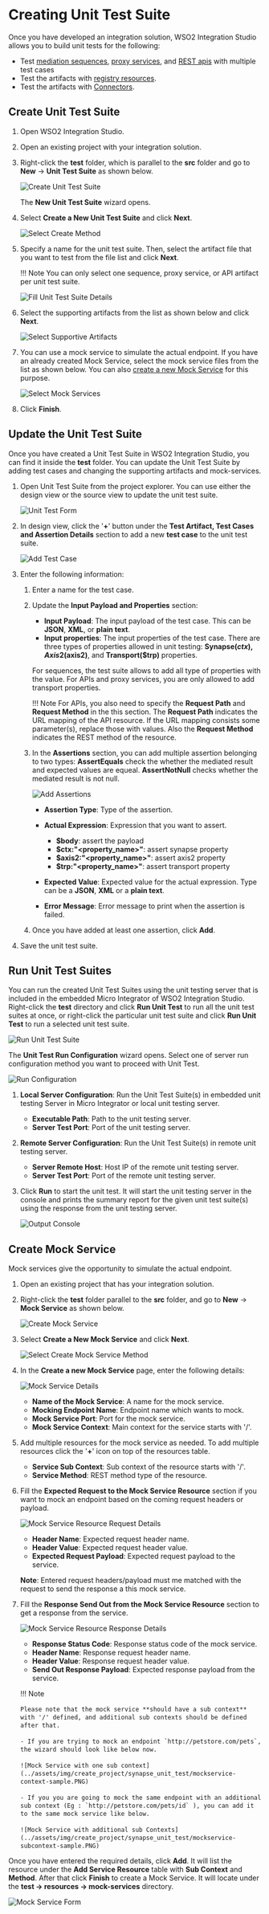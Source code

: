 # Creating Unit Test Suite

Once you have developed an integration solution, WSO2 Integration Studio allows you to build unit tests for the following:

- Test [mediation sequences](../../develop/creating-artifacts/creating-reusable-sequences), [proxy services](../../develop/creating-artifacts/creating-a-proxy-service), and [REST apis](../../develop/creating-artifacts/creating-an-api) with multiple test cases
- Test the artifacts with [registry resources](../../develop/creating-artifacts/creating-registry-resources).
- Test the artifacts with [Connectors](../../develop/creating-artifacts/adding-connectors).

## Create Unit Test Suite

1.  Open WSO2 Integration Studio.
2.  Open an existing project with your integration solution.
3.  Right-click the **test** folder, which is parallel to the **src** folder and go to **New** -> **Unit Test Suite** as shown below.

    ![Create Unit Test Suite](../assets/img/create_project/synapse_unit_test/create-test-suite.png)

    The **New Unit Test Suite** wizard opens.
    
4.  Select **Create a New Unit Test Suite** and click **Next**.

    ![Select Create Method](../assets/img/create_project/synapse_unit_test/select-create-method.png)
    
5.  Specify a name for the unit test suite. Then, select the artifact file that you want to test from the file list and click **Next**. 

    !!! Note 
        You can only select one sequence, proxy service, or API artifact per unit test suite.

    ![Fill Unit Test Suite Details](../assets/img/create_project/synapse_unit_test/select-main-artifact.png)
    
6.  Select the supporting artifacts from the list as shown below and click **Next**.

    ![Select Supportive Artifacts](../assets/img/create_project/synapse_unit_test/select-supportives.png)
    
7.  You can use a mock service to simulate the actual endpoint. If you have an already created Mock Service, select the mock service files from the list as shown below. You can also [create a new Mock Service](#create-mock-service) for this purpose.

    ![Select Mock Services](../assets/img/create_project/synapse_unit_test/select-mock-services.png)

8. Click **Finish**.

## Update the Unit Test Suite

Once you have created a Unit Test Suite in WSO2 Integration Studio, you can find it inside the <b>test</b> folder. You can update the Unit Test Suite by adding test cases and changing the supporting artifacts and mock-services. 

1.  Open Unit Test Suite from the project explorer. You can use either the design view or the source view to update the unit test suite.

    ![Unit Test Form](../assets/img/create_project/synapse_unit_test/unit-test-form.png)
    
2.  In design view, click the '<b>+</b>' button under the **Test Artifact, Test Cases and Assertion Details** section to add a new **test case** to the unit test suite. 

    ![Add Test Case](../assets/img/create_project/synapse_unit_test/add-test-case.png)
    
3.  Enter the following information:
    
    1.  Enter a name for the test case.
    2.  Update the **Input Payload and Properties** section:

        -  **Input Payload**: The input payload of the test case. This can be **JSON**, **XML**, or **plain text**.
        -  **Input properties**: The input properties of the test case. There are three types of properties allowed in unit testing: **Synapse($ctx), Axis2($axis2)**, and **Transport($trp)** properties. 
        
        For sequences, the test suite allows to add all type of properties with the value. For APIs and proxy services, you are only allowed to add transport properties. 
        
        !!! Note
            For APIs, you also need to specify the **Request Path** and **Request Method** in the this section. The **Request Path** indicates the URL mapping of the API resource. If the URL mapping consists some parameter(s), replace those with values. Also the **Request Method** indicates the REST method of the resource.   
    
    3.  In the **Assertions** section, you can add multiple assertion belonging to two types: **AssertEquals** check the whether the mediated result and expected values are equeal. **AssertNotNull** checks whether the mediated result is not null.
    
        ![Add Assertions](../assets/img/create_project/synapse_unit_test/add-assertion.png)
    
        -   **Assertion Type**: Type of the assertion.
        -   **Actual Expression**: Expression that you want to assert.
            -   **$body**: assert the payload<br/>
            -   **$ctx:"<property_name>"**: assert synapse property
            -   **$axis2:"<property_name>"**: assert axis2 property
            -   **$trp:"<property_name>"**: assert transport property
                
        -   **Expected Value**: Expected value for the actual expression. Type can be a **JSON**, **XML** or a **plain text**.  
        -   **Error Message**: Error message to print when the assertion is failed.
    4.  Once you have added at least one assertion, click **Add**. 
4.  Save the unit test suite.
    
## Run Unit Test Suites

You can run the created Unit Test Suites using the unit testing server that is included in the embedded Micro Integrator of WSO2 Integration Studio. Right-click the **test** directory and click **Run Unit Test** to run all the unit test suites at once, or right-click the particular unit test suite and click **Run Unit Test** to run a selected unit test suite.

![Run Unit Test Suite](../assets/img/create_project/synapse_unit_test/run-test.png)

The **Unit Test Run Configuration** wizard opens. Select one of server run configuration method you want to proceed with Unit Test.

![Run Configuration](../assets/img/create_project/synapse_unit_test/run-configuration.png)

1.  **Local Server Configuration**: Run the Unit Test Suite(s) in embedded unit testing Server in Micro Integrator or local unit testing server.
    -   **Executable Path**: Path to the unit testing server.
    -   **Server Test Port**: Port of the unit testing server.
    
2.  **Remote Server Configuration**: Run the Unit Test Suite(s) in remote unit testing server.
    -   **Server Remote Host**: Host IP of the remote unit testing server.
    -   **Server Test Port**: Port of the remote unit testing server.
    
3. Click **Run** to start the unit test. It will start the unit testing server in the console and prints the summary report for the given unit test suite(s) using the response from the unit testing server.

    ![Output Console](../assets/img/create_project/synapse_unit_test/console-log.png)    

## Create Mock Service

Mock services give the opportunity to simulate the actual endpoint.

1.  Open an existing project that has your integration solution.
2.  Right-click the **test** folder parallel to the **src** folder, and go to **New** -> **Mock Service** as shown below. 

    ![Create Mock Service](../assets/img/create_project/synapse_unit_test/create-mock.png) 
    
3.  Select **Create a New Mock Service** and click **Next**.

    ![Select Create Mock Service Method](../assets/img/create_project/synapse_unit_test/select-mock-method.png) 
    
4.  In the **Create a new Mock Service** page, enter the following details:
    
    ![Mock Service Details](../assets/img/create_project/synapse_unit_test/mock-details.png) 
    
    -   **Name of the Mock Service**: A name for the mock service.
    -   **Mocking Endpoint Name**: Endpoint name which wants to mock.
    -   **Mock Service Port**: Port for the mock service.
    -   **Mock Service Context**: Main context for the service starts with '/'.

5.  Add multiple resources for the mock service as needed. To add multiple resources click the '<b>+</b>' icon on top of the resources table.   

    -   **Service Sub Context**: Sub context of the resource starts with '/'.
    -   **Service Method**: REST method type of the resource.
    
6.  Fill the **Expected Request to the Mock Service Resource** section if you want to mock an endpoint based on the coming request headers or payload.
    
    ![Mock Service Resource Request Details](../assets/img/create_project/synapse_unit_test/resource-request.png) 
    
    -   **Header Name**: Expected request header name.
    -   **Header Value**: Expected request header value.
    -   **Expected Request Payload**: Expected request payload to the service.
    
    **Note**: Entered request headers/payload must me matched with the request to send the response a this mock service.
    
7.  Fill the **Response Send Out from the Mock Service Resource** section to get a response from the service.

    ![Mock Service Resource Response Details](../assets/img/create_project/synapse_unit_test/resource-response.png) 
    
    -   **Response Status Code**: Response status code of the mock service.
    -   **Header Name**: Response request header name.
    -   **Header Value**: Response request header value.
    -   **Send Out Response Payload**: Expected response payload from the service.   
  
    !!! Note 
        
        Please note that the mock service **should have a sub context** with '/' defined, and additional sub contexts should be defined after that.
        
        - If you are trying to mock an endpoint `http://petstore.com/pets`, the wizard should look like below now.
        
        ![Mock Service with one sub context](../assets/img/create_project/synapse_unit_test/mockservice-context-sample.PNG) 
        
        - If you you are going to mock the same endpoint with an additional sub context (Eg : `http://petstore.com/pets/id` ), you can add it to the same mock service like below. 
        
        ![Mock Service with additional sub Contexts](../assets/img/create_project/synapse_unit_test/mockservice-subcontext-sample.PNG) 

Once you have entered the required details, click **Add**. It will list the resource under the **Add Service Resource** table with **Sub Context** and **Method**. After that click **Finish** to create a Mock Service. It will locate under the **test → resources → mock-services** directory.

![Mock Service Form](../assets/img/create_project/synapse_unit_test/mock-service-form.png)     
